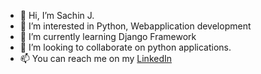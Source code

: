 - 👋 Hi, I’m Sachin J.
- 👀 I’m interested in Python, Webapplication development
- 🌱 I’m currently learning Django Framework
- 💞️ I’m looking to collaborate on python applications.
- 📫 You can reach me on my [LinkedIn](https://www.linkedin.com/in/sachudj/)

<!---
sachudj/sachudj is a ✨ special ✨ repository because its `README.md` (this file) appears on your GitHub profile.
You can click the Preview link to take a look at your changes.
--->
